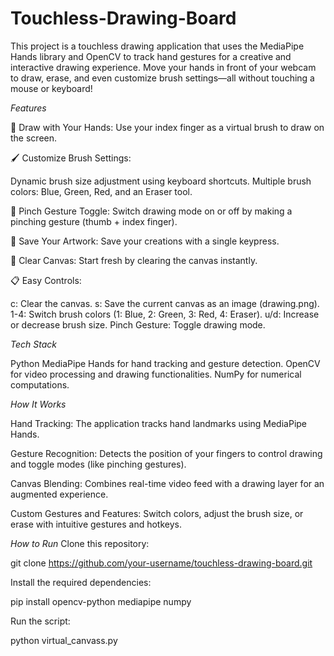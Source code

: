 # Touchless-Drawing-Board
This project is a touchless drawing application that uses the MediaPipe Hands library and OpenCV to track hand gestures for a creative and interactive drawing experience. Move your hands in front of your webcam to draw, erase, and even customize brush settings—all without touching a mouse or keyboard!


*Features*

🎨 Draw with Your Hands:
Use your index finger as a virtual brush to draw on the screen.

🖌️ Customize Brush Settings:

Dynamic brush size adjustment using keyboard shortcuts.
Multiple brush colors: Blue, Green, Red, and an Eraser tool.

🤏 Pinch Gesture Toggle:
Switch drawing mode on or off by making a pinching gesture (thumb + index finger).

💾 Save Your Artwork:
Save your creations with a single keypress.

🧹 Clear Canvas:
Start fresh by clearing the canvas instantly.

📋 Easy Controls:

c: Clear the canvas.
s: Save the current canvas as an image (drawing.png).
1-4: Switch brush colors (1: Blue, 2: Green, 3: Red, 4: Eraser).
u/d: Increase or decrease brush size.
Pinch Gesture: Toggle drawing mode.



*Tech Stack*

Python
MediaPipe Hands for hand tracking and gesture detection.
OpenCV for video processing and drawing functionalities.
NumPy for numerical computations.


*How It Works*

Hand Tracking:
The application tracks hand landmarks using MediaPipe Hands.

Gesture Recognition:
Detects the position of your fingers to control drawing and toggle modes (like pinching gestures).

Canvas Blending:
Combines real-time video feed with a drawing layer for an augmented experience.

Custom Gestures and Features:
Switch colors, adjust the brush size, or erase with intuitive gestures and hotkeys.



*How to Run*
Clone this repository:

git clone https://github.com/your-username/touchless-drawing-board.git


Install the required dependencies:

pip install opencv-python mediapipe numpy


Run the script:

python virtual_canvass.py
